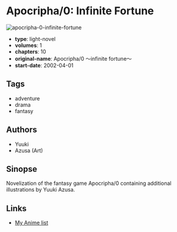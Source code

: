 # Apocripha/0: Infinite Fortune

![apocripha-0-infinite-fortune](https://cdn.myanimelist.net/images/manga/2/134279.jpg)

-   **type**: light-novel
-   **volumes**: 1
-   **chapters**: 10
-   **original-name**: Apocripha/0 〜infinite fortune〜
-   **start-date**: 2002-04-01

## Tags

-   adventure
-   drama
-   fantasy

## Authors

-   Yuuki
-   Azusa (Art)

## Sinopse

Novelization of the fantasy game Apocripha/0 containing additional illustrations by Yuuki Azusa.

## Links

-   [My Anime list](https://myanimelist.net/manga/15233/Apocripha_0__Infinite_Fortune)
